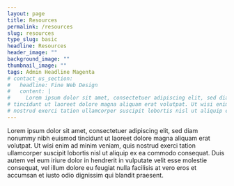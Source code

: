 ```yaml
---
layout: page
title: Resources
permalink: /resources
slug: resources
type_slug: basic
headline: Resources
header_image: ""
background_image: ""
thumbnail_image: ""
tags: Admin Headline Magenta
# contact_us_section:
#   headline: Fine Web Design
#   content: |
#     Lorem ipsum dolor sit amet, consectetuer adipiscing elit, sed diam nonummy nibh euismod
# tincidunt ut laoreet dolore magna aliquam erat volutpat. Ut wisi enim ad minim veniam, quis
# nostrud exerci tation ullamcorper suscipit lobortis nisl ut aliquip ex ea commodo consequat
---
```


<!--<h6 class="text-red text-uppercase pb-1">Resources</h6>-->

Lorem ipsum dolor sit amet, consectetuer adipiscing elit, sed diam nonummy nibh euismod tincidunt ut laoreet dolore magna aliquam erat volutpat. Ut wisi enim ad minim veniam, quis nostrud exerci tation ullamcorper suscipit lobortis nisl ut aliquip ex ea commodo consequat. Duis autem vel eum iriure dolor in hendrerit in vulputate velit esse molestie consequat, vel illum dolore eu feugiat nulla facilisis at vero eros et accumsan et iusto odio dignissim qui blandit praesent.